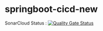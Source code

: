 # springboot-cicd-new

SonarCloud Status : [![Quality Gate Status](https://sonarcloud.io/api/project_badges/measure?project=imeshm98_springboot-cicd-new&metric=alert_status)](https://sonarcloud.io/summary/new_code?id=imeshm98_springboot-cicd-new)
